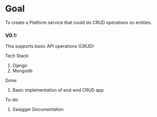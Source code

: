# Goal
To create a Platform service that could do CRUD operations on entities.

### V0.1:
This supports basic API operations (CRUD)

Tech Stack:
1) Django 
2) Mongodb

Done:
1) Basic implementation of end-end CRUD app

To-do:
1) Swagger Documentation
